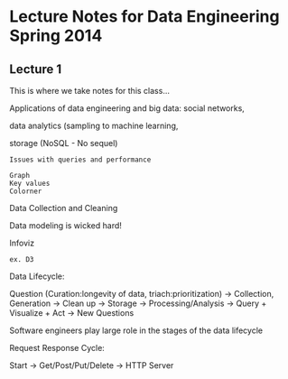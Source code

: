 # Lecture Notes for Data Engineering Spring 2014

## Lecture 1

This is where we take notes for this class...

Applications of data engineering and big data: social networks, 

data analytics (sampling to machine learning, 

storage (NoSQL - No sequel)
  
    Issues with queries and performance
    
    Graph
    Key values
    Colorner
    
Data Collection and Cleaning

Data modeling is wicked hard!

Infoviz

    ex. D3
    
Data Lifecycle:

Question (Curation:longevity of data, triach:prioritization) -> Collection, Generation -> Clean up -> Storage -> Processing/Analysis -> Query + Visualize + Act -> New Questions

Software engineers play large role in the stages of the data lifecycle

Request Response Cycle:

Start -> Get/Post/Put/Delete -> HTTP Server

